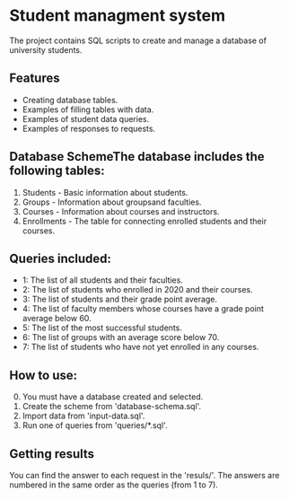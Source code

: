 # Student managment system
The project contains SQL scripts to create and manage a database of university students.

## Features
- Creating database tables.
- Examples of filling tables with data.
- Examples of student data queries.
- Examples of responses to requests.

## Database SchemeThe database includes the following tables:
1. Students - Basic information about students.
2. Groups - Information about groupsand faculties.
3. Courses - Information about courses and instructors.
4. Enrollments - The table for connecting enrolled students and their courses.

## Queries included:
- 1: The list of all students and their faculties.
- 2: The list of students who enrolled in 2020 and their courses.
- 3: The list of students and their grade point average.
- 4: The list of faculty members whose courses have a grade point average below 60.
- 5: The list of the most successful students.
- 6: The list of groups with an average score below 70.
- 7: The list of students who have not yet enrolled in any courses.

## How to use:
0. You must have a database created and selected.
1. Create the scheme from 'database-schema.sql'.
2. Import data from 'input-data.sql'.
3. Run one of queries from 'queries/*.sql'.

## Getting results
You can find the answer to each request in the 'resuls/'. The answers are numbered in the same order as the queries (from 1 to 7).